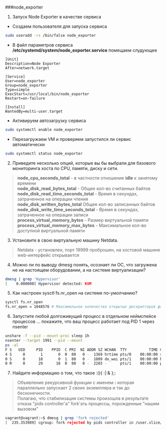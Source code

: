 ###node_exporter
1. Запуск Node Exporter в качестве сервиса 
* Создаем пользователя для запуска сервиса
```bash
sudo useradd -rs /bin/false node_exporter
```
* В файл параметров сервиса **/etc/systemd/system/node_exporter.service** помещаем слудующее
```editorconfig
[Unit]
Description=Node Exporter
After=network.target

[Service]
User=node_exporter
Group=node_exporter
Type=simple
ExecStart=/usr/local/bin/node_exporter
Restart=on-failure

[Install]
WantedBy=multi-user.target
```
* Активируем автозагрузку сервиса
```bash
sudo systemctl enable node_exporter
```
* Перезагружаем VM и проверяем запустился ли сервис автоматически
```bash
sudo systemctl status node_exporter
```
2. Приведите несколько опций, которые вы бы выбрали для базового мониторинга хоста по CPU, памяти, диску и сети.
>**node_cpu_seconds_total** - в частности отношение **idle** к занятому времени  
>**node_disk_read_bytes_total** - Общее кол-во считанных байтов  
>**node_disk_read_time_seconds_total** - Время в секундах, затраченное на операции чтения  
>**node_disk_written_bytes_total** Общее кол-во записанных байтов  
>**node_disk_write_time_seconds_total** - Время в секундах, затраченное на операции записи  
>**process_virtual_memory_bytes** - Размер виртуальной памяти  
>**process_virtual_memory_max_bytes** - Максимальное кол-во доступной виртуальной памяти  
3. Установите в свою виртуальную машину Netdata. 
>Netdata - установлен, порт 19999 проброшен, на хостовой машине web-интерфейс открывается
4. Можно ли по выводу dmesg понять, осознает ли ОС, что загружена не на настоящем оборудовании, а на системе виртуализации?
```bash
dmesg | grep 'Hypervisor'
[    0.000000] Hypervisor detected: KVM
```
5. Как настроен sysctl fs.nr_open на системе по-умолчанию?
```bash
sysctl fs.nr_open
fs.nr_open = 1048576 # Максимальное количество открытых дескрипторов файловой системы в рамках процесса
```
6. Запустите любой долгоживущий процесс в отдельном неймспейсе процессов ... покажите, что ваш процесс работает под PID 1 через nsenter
```bash
unshare -f --pid --mount-proc sleep 1h
nsenter --target 1991 --pid --mount
ps -al
F S   UID     PID    PPID  C PRI  NI ADDR SZ WCHAN  TTY          TIME CMD
4 S     0       1       0  0  80   0 -  1369 hrtime pts/0    00:00:00 sleep
0 S     0      18       0  1  80   0 -  1809 do_wai pts/1    00:00:00 bash
0 R     0      29      18  0  80   0 -  2203 -      pts/1    00:00:00 ps
```
7. Найдите информацию о том, что такое :(){ :|:& };:
>Объявление рекурсивной функции с именем **:** которая параллельно запускает 2 своих экземпляра и так до бесконечности.  
> Полагаю, что стабилизация системы произошла в результате отказа "pids controller'а" fork'ать процессы, порожденные "нашим вызовом"
```bash
vagrant@vagrant:~$ dmesg | grep 'fork rejected'
[  235.353989] cgroup: fork rejected by pids controller in /user.slice/user-1000.slice/session-4.scope
```
